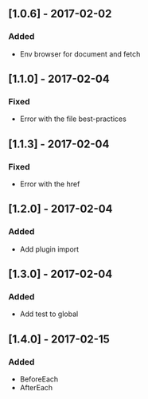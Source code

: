 ## [1.0.6] - 2017-02-02

### Added

- Env browser for document and fetch

## [1.1.0] - 2017-02-04

### Fixed

- Error with the file best-practices

## [1.1.3] - 2017-02-04

### Fixed

- Error with the href

## [1.2.0] - 2017-02-04

### Added

- Add plugin import

## [1.3.0] - 2017-02-04

### Added

- Add test to global

## [1.4.0] - 2017-02-15

### Added

- BeforeEach
- AfterEach